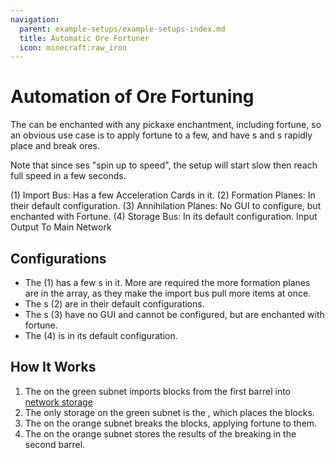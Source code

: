 ```yaml
---
navigation:
  parent: example-setups/example-setups-index.md
  title: Automatic Ore Fortuner
  icon: minecraft:raw_iron
---
```


# Automation of Ore Fortuning

The <ItemLink id="annihilation_plane" /> can be enchanted with any pickaxe enchantment, including fortune, so an obvious use case is to
apply fortune to a few, and have <ItemLink id="formation_plane" />s and <ItemLink id="annihilation_plane" />s rapidly place and
break ores.

Note that since <ItemLink id="import_bus" />ses "spin up to speed", the setup will start slow then reach full speed in a few seconds.

<GameScene zoom="6">
  <ImportStructure src="../assets/assemblies/ore_fortuner.snbt" />

  <BoxAnnotation color="#dddddd" min="2.7 0 2" max="3 1 3">
        (1) Import Bus: Has a few Acceleration Cards in it.
        <ItemImage id="speed_card" scale="2" />
  </BoxAnnotation>

  <BoxAnnotation color="#dddddd" min="0 0 2" max="2 1 2.3">
        (2) Formation Planes: In their default configuration.
  </BoxAnnotation>

  <BoxAnnotation color="#dddddd" min="0 0 0.7" max="2 1 1">
        (3) Annihilation Planes: No GUI to configure, but enchanted with Fortune.
  </BoxAnnotation>

  <BoxAnnotation color="#dddddd" min="2.7 0 0" max="3 1 1">
        (4) Storage Bus: In its default configuration.
  </BoxAnnotation>

<DiamondAnnotation pos="3.5 0.5 2.5" color="#00ff00">
        Input
    </DiamondAnnotation>

<DiamondAnnotation pos="3.5 0.5 0.5" color="#00ff00">
        Output
    </DiamondAnnotation>

<DiamondAnnotation pos="4 0.5 1.5" color="#00ff00">
        To Main Network
    </DiamondAnnotation>

  <IsometricCamera yaw="195" pitch="30" />
</GameScene>

## Configurations

*   The <ItemLink id="import_bus" /> (1) has a few <ItemLink id="speed_card" />s in it. More are required the more formation planes
    are in the array, as they make the import bus pull more items at once.
*   The <ItemLink id="formation_plane" />s (2) are in their default configurations.
*   The <ItemLink id="annihilation_plane" />s (3) have no GUI and cannot be configured, but are enchanted with fortune.
*   The <ItemLink id="storage_bus" /> (4) is in its default configuration.

## How It Works

1.  The <ItemLink id="import_bus" /> on the green subnet imports blocks from the first barrel into [network storage](../ae2-mechanics/import-export-storage.md)
2.  The only storage on the green subnet is the <ItemLink id="formation_plane" />, which places the blocks.
3.  The <ItemLink id="annihilation_plane" /> on the orange subnet breaks the blocks, applying fortune to them.
4.  The <ItemLink id="storage_bus" /> on the orange subnet stores the results of the breaking in the second barrel.
